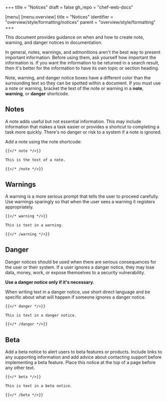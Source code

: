 +++
title = "Notices"
draft = false
gh_repo = "chef-web-docs"

[menu]
  [menu.overview]
    title = "Notices"
    identifier = "overview/style/formatting/notices"
    parent = "overview/style/formatting"
+++

This document provides guidance on when and how to create note, warning, and danger notices in documentation.

In general, notes, warnings, and admonitions aren't the best way to present important information.
Before using them, ask yourself how important the information is.
If you want the information to be returned in a search result, then it's better for the information to have its own topic or section heading.

Note, warning, and danger notice boxes have a different color than the surrounding text so they can be spotted within a document.
If you must use a note or warning, bracket the text of the note or warning in a **note**, **warning**, or **danger** shortcode.

## Notes

A note adds useful but not essential information.
This may include information that makes a task easier or provides a shortcut to completing a task more quickly.
There's no danger or risk to a system if a note is ignored.

Add a note using the note shortcode:

```md
{{</* note */>}}

This is the text of a note.

{{</* /note */>}}
```

## Warnings

A warning is a more serious prompt that tells the user to proceed carefully.
Use warnings sparingly so that when the user sees a warning it registers appropriately.

```md
{{</* warning */>}}

This is text in a warning.

{{</* /warning */>}}
```

## Danger

Danger notices should be used when there are serious consequences for the user or their system.
If a user ignores a danger notice, they may lose data, money, work, or expose themselves to a security vulnerability.

**Use a danger notice only if it's necessary.**

When writing text in a danger notice, use short direct language and be specific about what will happen if someone ignores a danger notice.

```md
{{</* danger */>}}

This is text in a danger notice.

{{</* /danger */>}}
```

## Beta

Add a beta notice to alert users to beta features or products. Include links to any supporting information and add advice about contacting support before implementing a beta feature. Place this notice at the top of a page before any other text.

```md
{{</* beta */>}}

This is text in a beta notice.

{{</* /beta */>}}
```
